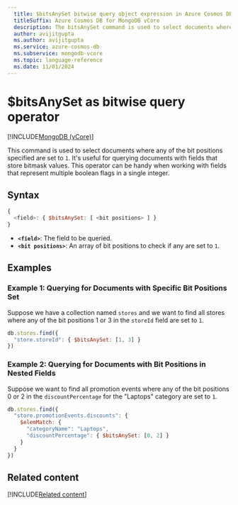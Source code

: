 ```yaml
---
  title: $bitsAnySet bitwise query object expression in Azure Cosmos DB for MongoDB vCore
  titleSuffix: Azure Cosmos DB for MongoDB vCore
  description: The bitsAnySet command is used to select documents where any of the bit positions specified are set to `1`.
  author: avijitgupta
  ms.author: avijitgupta
  ms.service: azure-cosmos-db
  ms.subservice: mongodb-vcore
  ms.topic: language-reference
  ms.date: 11/01/2024
---
```


# $bitsAnySet as bitwise query operator

[!INCLUDE[MongoDB (vCore)](~/reusable-content/ce-skilling/azure/includes/cosmos-db/includes/appliesto-mongodb-vcore.md)]

This command is used to select documents where any of the bit positions specified are set to `1`. It's useful for querying documents with fields that store bitmask values. This operator can be handy when working with fields that represent multiple boolean flags in a single integer.

## Syntax

```javascript
{
  <field>: { $bitsAnySet: [ <bit positions> ] }
}
```

- **`<field>`**: The field to be queried.
- **`<bit positions>`**: An array of bit positions to check if any are set to `1`.

## Examples

### Example 1: Querying for Documents with Specific Bit Positions Set

Suppose we have a collection named `stores` and we want to find all stores where any of the bit positions 1 or 3 in the `storeId` field are set to `1`.

```javascript
db.stores.find({
  "store.storeId": { $bitsAnySet: [1, 3] }
})
```

### Example 2: Querying for Documents with Bit Positions in Nested Fields

Suppose we want to find all promotion events where any of the bit positions 0 or 2 in the `discountPercentage` for the "Laptops" category are set to `1`.

```javascript
db.stores.find({
  "store.promotionEvents.discounts": {
    $elemMatch: {
      "categoryName": "Laptops",
      "discountPercentage": { $bitsAnySet: [0, 2] }
    }
  }
})
```

## Related content

[!INCLUDE[Related content](../includes/related-content.md)]
